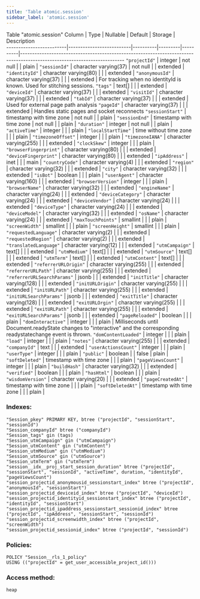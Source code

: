 ```yaml
---
title: 'Table atomic.session'
sidebar_label: 'atomic.session'
---
```

Table "atomic.session"
Column          |           Type           | Nullable | Default | Storage  |                                                       Description                                                       
-------------------------|--------------------------|----------|---------|----------|-------------------------------------------------------------------------------------------------------------------------
`"projectId"`               | integer                  | not null |         | plain    | 
`"sessionId"`               | character varying(37)    | not null |         | extended | 
`"identityId"`              | character varying(80)    |          |         | extended | 
`"anonymousId"`             | character varying(37)    |          |         | extended | For tracking when no identityId is known. Used for stitching sessions.
`"tags"`                    | text[]                   |          |         | extended | 
`"deviceId"`                | character varying(37)    |          |         | extended | 
`"visitId"`                 | character varying(37)    |          |         | extended | 
`"tabId"`                   | character varying(37)    |          |         | extended | Used for external page path analysis
`"pageId"`                  | character varying(37)    |          |         | extended | Handles static pages and socket reconnects
`"sessionStart"`            | timestamp with time zone | not null |         | plain    | 
`"sessionEnd"`              | timestamp with time zone | not null |         | plain    | 
`"duration"`                | integer                  | not null |         | plain    | 
`"activeTime"`              | integer                  |          |         | plain    | 
`"localStartTime"`          | time without time zone   |          |         | plain    | 
`"timezoneOffset"`          | integer                  |          |         | plain    | 
`"timezoneIANA"`            | character varying(255)   |          |         | extended | 
`"clockSkew"`               | integer                  |          |         | plain    | 
`"browserFingerprint"`      | character varying(80)    |          |         | extended | 
`"deviceFingerprint"`       | character varying(80)    |          |         | extended | 
`"ipAddress"`               | inet                     |          |         | main     | 
`"countryCode"`             | character varying(4)     |          |         | extended | 
`"region"`                  | character varying(32)    |          |         | extended | 
`"city"`                    | character varying(32)    |          |         | extended | 
`"isBot"`                   | boolean                  |          |         | plain    | 
`"userAgent"`               | character varying(160)   |          |         | extended | 
`"browserVersion"`          | integer                  |          |         | plain    | 
`"browserName"`             | character varying(32)    |          |         | extended | 
`"engineName"`              | character varying(24)    |          |         | extended | 
`"deviceCategory"`          | character varying(24)    |          |         | extended | 
`"deviceVendor"`            | character varying(24)    |          |         | extended | 
`"deviceType"`              | character varying(24)    |          |         | extended | 
`"deviceModel"`             | character varying(32)    |          |         | extended | 
`"osName"`                  | character varying(24)    |          |         | extended | 
`"maxTouchPoints"`          | smallint                 |          |         | plain    | 
`"screenWidth"`             | smallint                 |          |         | plain    | 
`"screenHeight"`            | smallint                 |          |         | plain    | 
`"requestedLanguage"`       | character varying(2)     |          |         | extended | 
`"requestedRegion"`         | character varying(2)     |          |         | extended | 
`"translatedLanguage"`      | character varying(12)    |          |         | extended | 
`"utmCampaign"`             | text[]                   |          |         | extended | 
`"utmMedium"`               | text[]                   |          |         | extended | 
`"utmSource"`               | text[]                   |          |         | extended | 
`"utmTerm"`                 | text[]                   |          |         | extended | 
`"utmContent"`              | text[]                   |          |         | extended | 
`"referrerURLOrigin"`       | character varying(255)   |          |         | extended | 
`"referrerURLPath"`         | character varying(255)   |          |         | extended | 
`"referrerURLSearchParams"` | jsonb                    |          |         | extended | 
`"initTitle"`               | character varying(128)   |          |         | extended | 
`"initURLOrigin"`           | character varying(255)   |          |         | extended | 
`"initURLPath"`             | character varying(255)   |          |         | extended | 
`"initURLSearchParams"`     | jsonb                    |          |         | extended | 
`"exitTitle"`               | character varying(128)   |          |         | extended | 
`"exitURLOrgin"`            | character varying(255)   |          |         | extended | 
`"exitURLPath"`             | character varying(255)   |          |         | extended | 
`"exitURLSearchParams"`     | jsonb                    |          |         | extended | 
`"pageReloaded"`            | boolean                  |          |         | plain    | 
`"domInteractive"`          | integer                  |          |         | plain    | Milliseconds until Document.readyState changes to "interactive" and the corresponding readystatechange event is thrown.
`"domContentLoaded"`        | integer                  |          |         | plain    | 
`"load"`                    | integer                  |          |         | plain    | 
`"notes"`                   | character varying(255)   |          |         | extended | 
`"companyId"`               | text                     |          |         | extended | 
`"userActionsCount"`        | integer                  |          |         | plain    | 
`"userType"`                | integer                  |          |         | plain    | 
`"public"`                  | boolean                  |          | false   | plain    | 
`"softDeleted"`             | timestamp with time zone |          |         | plain    | 
`"pageViewsCount"`          | integer                  |          |         | plain    | 
`"buildHash"`               | character varying(32)    |          |         | extended | 
`"verified"`                | boolean                  |          |         | plain    | 
`"hasHtml"`                 | boolean                  |          |         | plain    | 
`"wisdomVersion"`           | character varying(20)    |          |         | extended | 
`"pageCreatedAt"`           | timestamp with time zone |          |         | plain    | 
`"softDeletedAt"`           | timestamp with time zone |          |         | plain    | 
### Indexes:
```
"Session_pkey" PRIMARY KEY, btree ("projectId", "sessionStart", "sessionId")
"Session_companyId" btree ("companyId")
"Session_tags" gin (tags)
"Session_utmCampaign" gin ("utmCampaign")
"Session_utmContent" gin ("utmContent")
"Session_utmMedium" gin ("utmMedium")
"Session_utmSource" gin ("utmSource")
"Session_utmTerm" gin ("utmTerm")
"session__idx__proj_start_session_duration" btree ("projectId", "sessionStart", "sessionId", "activeTime", duration, "identityId", "pageViewsCount")
"session_projectid_anonymousid_sessionstart_index" btree ("projectId", "anonymousId", "sessionStart")
"session_projectid_deviceid_index" btree ("projectId", "deviceId")
"session_projectid_identityid_sessionstart_index" btree ("projectId", "identityId", "sessionStart")
"session_projectid_ipaddress_sessionstart_sessionid_index" btree ("projectId", "ipAddress", "sessionStart", "sessionId")
"session_projectid_screenwidth_index" btree ("projectId", "screenWidth")
"session_projectid_sessionid_index" btree ("projectId", "sessionId")
```
### Policies:
```
POLICY "Session__rls_1_policy"
USING (("projectId" = get_user_accessible_project_id()))
```
### Access method:
```
heap
```